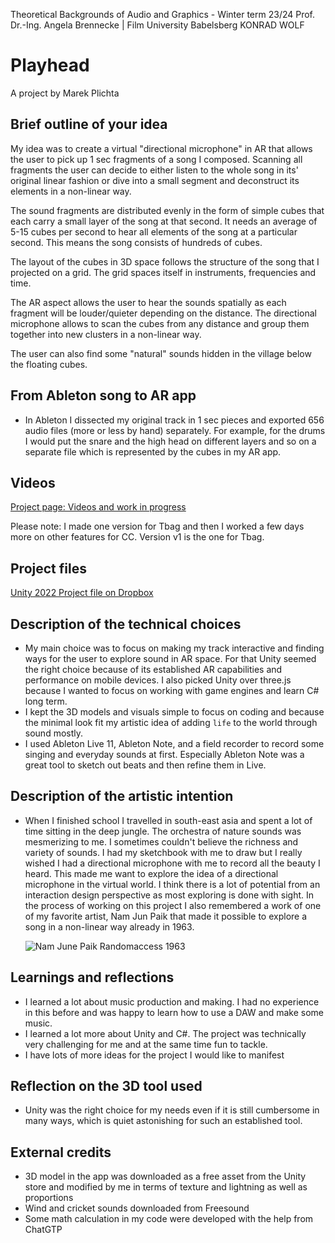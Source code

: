 
Theoretical Backgrounds of Audio and Graphics - Winter term 23/24
Prof. Dr.-Ing. Angela Brennecke | Film University Babelsberg KONRAD WOLF

# Playhead
A project by Marek Plichta

  ##  Brief outline of your idea
  My idea was to create a virtual "directional microphone" in AR that allows the user to pick up 1 sec fragments of a song I composed. Scanning all fragments the user can decide to either listen to the whole song in its' original linear fashion or dive into a small segment and deconstruct its elements in a non-linear way.
 
  The sound fragments are distributed evenly in the form of simple cubes that each carry a small layer of the song at that second. It needs an average of 5-15 cubes per second to hear all elements of the song at a particular second. This means the song consists of hundreds of cubes. 

The layout of the cubes in 3D space follows the structure of the song that I projected on a grid. The grid spaces itself in instruments, frequencies and time.

  The AR aspect allows the user to hear the sounds spatially as each fragment will be louder/quieter depending on the distance. The directional microphone allows to scan the cubes from any distance and group them together into new clusters in a non-linear way.

  The user can also find some "natural" sounds hidden in the village below the floating cubes.  



## From Ableton song to AR app
- In Ableton I dissected my original track in 1 sec pieces and exported 656 audio files (more or less by hand) separately. For example, for the drums I would put the snare and the high head on different layers and so on a separate file which is represented by the cubes in my AR app.   


## Videos
[Project page: Videos and work in progress](https://www.notion.so/artbymarek/Playhead-900159110863482b8344ccd50d9a4f9a?pvs=4)

Please note: I made one version for Tbag and then I worked a few days more on other features for CC. Version v1 is the one for Tbag. 

## Project files
[Unity 2022 Project file on Dropbox](https://www.dropbox.com/scl/fo/7l9lb10gpevrxamnqa00o/h?rlkey=depjewbavioonlk9vol7n2hxv&dl=0)

  
  
## Description of the technical choices
- My main choice was to focus on making my track interactive and finding ways for the user to explore sound in AR space. For that Unity seemed the right choice because of its established AR capabilities and performance on mobile devices. I also picked Unity over three.js because I wanted to focus on working with game engines and learn C# long term.
- I kept the 3D models and visuals simple to focus on coding and because the minimal look fit my artistic idea of adding `life` to the world through sound mostly. 
- I used Ableton Live 11, Ableton Note, and a field recorder to record some singing and everyday sounds at first. Especially Ableton Note was a great tool to sketch out beats and then refine them in Live.

 ## Description of the artistic intention
- When I finished school I travelled in south-east asia and spent a lot of time sitting in the deep jungle. The orchestra of nature sounds was mesmerizing to me. I sometimes couldn't believe the richness and variety of sounds. I had my sketchbook with me to draw but I really wished I had a directional microphone with me to record all the beauty I heard. This made me want to explore the idea of a directional microphone in the virtual world. I think there is a lot of potential from an interaction design perspective as most exploring is done with sight. In the process of working on this project I also remembered a work of one of my favorite artist, Nam Jun Paik that made it possible to explore a song in a non-linear way already in 1963. 
  
  ![Nam June Paik Randomaccess 1963](pics/namjunepaik_randomaccess_1963.jpg)
  
## Learnings and reflections
- I learned a lot about music production and making. I had no experience in this before and was happy to learn how to use a DAW and make some music. 
- I learned a lot more about Unity and C#. The project was technically very challenging for me and at the same time fun to tackle. 
- I have lots of more ideas for the project I would like to manifest 
  
## Reflection on the 3D tool used
- Unity was the right choice for my needs even if it is still cumbersome in many ways, which is quiet astonishing for such an established tool.

## External credits
- 3D model in the app was downloaded as a free asset from the Unity store and modified by me in terms of texture and lightning as well as proportions
- Wind and cricket sounds downloaded from Freesound
- Some math calculation in my code were developed with the help from ChatGTP 